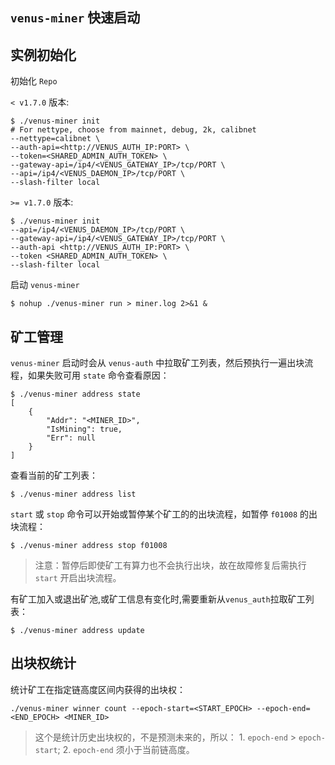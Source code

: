 ## `venus-miner` 快速启动

## 实例初始化

初始化 `Repo`

`< v1.7.0` 版本:
```shell script
$ ./venus-miner init
# For nettype, choose from mainnet, debug, 2k, calibnet
--nettype=calibnet \
--auth-api=<http://VENUS_AUTH_IP:PORT> \
--token=<SHARED_ADMIN_AUTH_TOKEN> \
--gateway-api=/ip4/<VENUS_GATEWAY_IP>/tcp/PORT \
--api=/ip4/<VENUS_DAEMON_IP>/tcp/PORT \
--slash-filter local
```

`>= v1.7.0` 版本:
```shell script
$ ./venus-miner init
--api=/ip4/<VENUS_DAEMON_IP>/tcp/PORT \
--gateway-api=/ip4/<VENUS_GATEWAY_IP>/tcp/PORT \
--auth-api <http://VENUS_AUTH_IP:PORT> \
--token <SHARED_ADMIN_AUTH_TOKEN> \
--slash-filter local
```

启动 `venus-miner`

```shell script
$ nohup ./venus-miner run > miner.log 2>&1 &
```

## 矿工管理

`venus-miner` 启动时会从 `venus-auth` 中拉取矿工列表，然后预执行一遍出块流程，如果失败可用 `state` 命令查看原因：

```shell script
$ ./venus-miner address state
[
	{
		"Addr": "<MINER_ID>",
		"IsMining": true,
		"Err": null
	}
]
```

查看当前的矿工列表：

```shell script
$ ./venus-miner address list
```


`start` 或 `stop` 命令可以开始或暂停某个矿工的的出块流程，如暂停 `f01008` 的出块流程：

```shell script
$ ./venus-miner address stop f01008
```
> 注意：暂停后即使矿工有算力也不会执行出块，故在故障修复后需执行 `start` 开启出块流程。


有矿工加入或退出矿池,或矿工信息有变化时,需要重新从`venus_auth`拉取矿工列表：

```shell script
$ ./venus-miner address update
```

## 出块权统计

统计矿工在指定链高度区间内获得的出块权：

```shell script
./venus-miner winner count --epoch-start=<START_EPOCH> --epoch-end=<END_EPOCH> <MINER_ID>
```

> 这个是统计历史出块权的，不是预测未来的，所以： 1. `epoch-end` > `epoch-start`; 2. `epoch-end` 须小于当前链高度。

